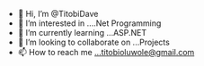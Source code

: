- 👋 Hi, I’m @TitobiDave
- 👀 I’m interested in ....Net Programming
- 🌱 I’m currently learning ...ASP.NET
- 💞️ I’m looking to collaborate on ...Projects
- 📫 How to reach me ...titobioluwole@gmail.com

<!---
TitobiDave/TitobiDave is a ✨ special ✨ repository because its `README.md` (this file) appears on your GitHub profile.
You can click the Preview link to take a look at your changes.
--->
